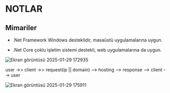 # NOTLAR

## Mimariler
* .Net Framework Windows desteklidir, masaüstü uygulamalarına uygun.

* .Net Core çoklu işletim sistemi destekli, web uygulamalarına da uygun.


![Ekran görüntüsü 2025-01-29 172935](https://github.com/user-attachments/assets/026db42b-8027-4dc7-9a43-b13fe80822d6)

user ->> client ->> request(ip || domain) --> hosting --> response --> client --> user

![Ekran görüntüsü 2025-01-29 175911](https://github.com/user-attachments/assets/62a7955e-20e6-4d0a-b0a8-3289bf6c91e1)
